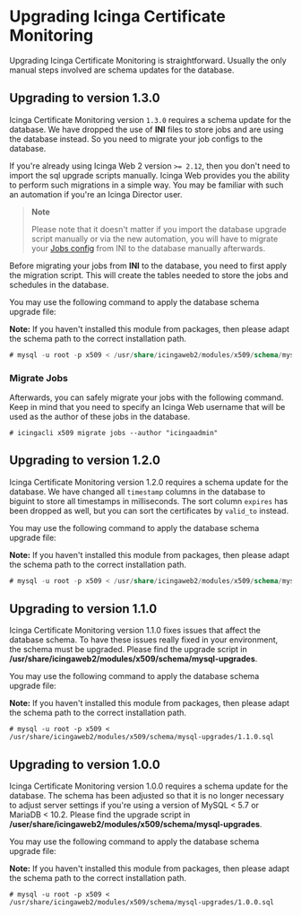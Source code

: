 # Upgrading Icinga Certificate Monitoring

Upgrading Icinga Certificate Monitoring is straightforward.
Usually the only manual steps involved are schema updates for the database.

## Upgrading to version 1.3.0

Icinga Certificate Monitoring version `1.3.0` requires a schema update for the database. We have dropped the use of **INI**
files to store jobs and are using the database instead. So you need to migrate your job configs to the database.

If you're already using Icinga Web 2 version `>= 2.12`, then you don't need to import the sql upgrade scripts manually.
Icinga Web provides you the ability to perform such migrations in a simple way. You may be familiar with such an automation
if you're an Icinga Director user.

> **Note**
> 
> Please note that it doesn't matter if you import the database upgrade script manually or via the new automation,
> you will have to migrate your [Jobs config](#migrate-jobs) from INI to the database manually afterwards.

Before migrating your jobs from **INI** to the database, you need to first apply the migration script. This will create
the tables needed to store the jobs and schedules in the database.

You may use the following command to apply the database schema upgrade file:
<!-- {% if not icingaDocs %} -->

**Note:** If you haven't installed this module from packages, then please adapt the schema path to the correct installation path.

<!-- {% endif %} -->
```sql
# mysql -u root -p x509 < /usr/share/icingaweb2/modules/x509/schema/mysql-upgrades/1.3.0.sql
```

### Migrate Jobs

Afterwards, you can safely migrate your jobs with the following command. Keep in mind that you need to specify an
Icinga Web username that will be used as the author of these jobs in the database.

```
# icingacli x509 migrate jobs --author "icingaadmin"
```

## Upgrading to version 1.2.0

Icinga Certificate Monitoring version 1.2.0 requires a schema update for the database. We have changed all `timestamp`
columns in the database to biguint to store all timestamps in milliseconds. The sort column `expires` has been dropped
as well, but you can sort the certificates by `valid_to` instead.

You may use the following command to apply the database schema upgrade file:
<!-- {% if not icingaDocs %} -->

**Note:** If you haven't installed this module from packages, then please adapt the schema path to the correct installation path.

<!-- {% endif %} -->
```sql
# mysql -u root -p x509 < /usr/share/icingaweb2/modules/x509/schema/mysql-upgrades/1.2.0.sql
```

## Upgrading to version 1.1.0

Icinga Certificate Monitoring version 1.1.0 fixes issues that affect the database schema.
To have these issues really fixed in your environment, the schema must be upgraded.
Please find the upgrade script in **/usr/share/icingaweb2/modules/x509/schema/mysql-upgrades**.

You may use the following command to apply the database schema upgrade file:
<!-- {% if not icingaDocs %} -->

**Note:** If you haven't installed this module from packages, then please adapt the schema path to the correct installation path.

<!-- {% endif %} -->

```
# mysql -u root -p x509 < /usr/share/icingaweb2/modules/x509/schema/mysql-upgrades/1.1.0.sql
```

## Upgrading to version 1.0.0

Icinga Certificate Monitoring version 1.0.0 requires a schema update for the database.
The schema has been adjusted so that it is no longer necessary to adjust server settings
if you're using a version of MySQL < 5.7 or MariaDB < 10.2.
Please find the upgrade script in **/user/share/icingaweb2/modules/x509/schema/mysql-upgrades**.

You may use the following command to apply the database schema upgrade file:
<!-- {% if not icingaDocs %} -->

**Note:** If you haven't installed this module from packages, then please adapt the schema path to the correct installation path.

<!-- {% endif %} -->

```
# mysql -u root -p x509 < /usr/share/icingaweb2/modules/x509/schema/mysql-upgrades/1.0.0.sql
```
